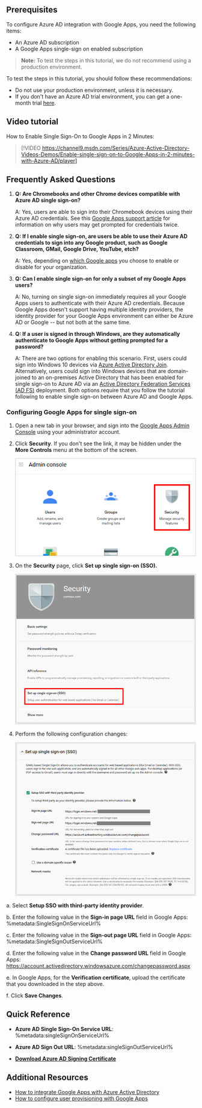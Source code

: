 ## Prerequisites

To configure Azure AD integration with Google Apps, you need the following items:

- An Azure AD subscription
- A Google Apps single-sign on enabled subscription

> **Note:**
> To test the steps in this tutorial, we do not recommend using a production environment.

To test the steps in this tutorial, you should follow these recommendations:

- Do not use your production environment, unless it is necessary.
- If you don't have an Azure AD trial environment, you can get a one-month trial [here](https://azure.microsoft.com/pricing/free-trial/).

## Video tutorial
How to Enable Single Sign-On to Google Apps in 2 Minutes:

> [!VIDEO https://channel9.msdn.com/Series/Azure-Active-Directory-Videos-Demos/Enable-single-sign-on-to-Google-Apps-in-2-minutes-with-Azure-AD/player]
 
## Frequently Asked Questions
1. **Q: Are Chromebooks and other Chrome devices compatible with Azure AD single sign-on?**
   
    A: Yes, users are able to sign into their Chromebook devices using their Azure AD credentials. See this [Google Apps support article](https://support.google.com/chrome/a/answer/6060880) for information on why users may get prompted for credentials twice.
2. **Q: If I enable single sign-on, are users be able to use their Azure AD credentials to sign into any Google product, such as Google Classroom, GMail, Google Drive, YouTube, etch?**
   
    A: Yes, depending on [which Google apps](https://support.google.com/a/answer/182442?hl=en&ref_topic=1227583) you choose to enable or disable for your organization.
3. **Q: Can I enable single sign-on for only a subset of my Google Apps users?**
   
    A: No, turning on single sign-on immediately requires all your Google Apps users to authenticate with their Azure AD credentials. Because Google Apps doesn't support having multiple identity providers, the identity provider for your Google Apps environment can either be Azure AD or Google -- but not both at the same time.
4. **Q: If a user is signed in through Windows, are they automatically authenticate to Google Apps without getting prompted for a password?**
   
    A: There are two options for enabling this scenario. First, users could sign into Windows 10 devices via [Azure Active Directory Join](active-directory-azureadjoin-overview.md). Alternatively, users could sign into Windows devices that are domain-joined to an on-premises Active Directory that has been enabled for single sign-on to Azure AD via an [Active Directory Federation Services (AD FS)](active-directory-aadconnect-user-signin.md) deployment. Both options require that you follow the tutorial following to enable single sign-on between Azure AD and Google Apps.


### Configuring Google Apps for single sign-on
1. Open a new tab in your browser, and sign into the [Google Apps Admin Console](http://admin.google.com/) using your administrator account.

2. Click **Security**. If you don't see the link, it may be hidden under the **More Controls** menu at the bottom of the screen.
   
    ![Click Security.][10]

3. On the **Security** page, click **Set up single sign-on (SSO).**
   
    ![Click SSO.][11]

4. Perform the following configuration changes:
   
    ![Configure SSO][12]
   
a. Select **Setup SSO with third-party identity provider**. 

b. Enter the following value in the **Sign-in page URL** field in Google Apps: %metadata:SingleSignOnServiceUrl% 

c. Enter the following value in the **Sign-out page URL** field in Google Apps: %metadata:SingleSignOutServiceUrl% 

d. Enter the following value in the **Change password URL** field in Google Apps: https://account.activedirectory.windowsazure.com/changepassword.aspx

e. In Google Apps, for the **Verification certificate**, upload the certificate that you downloaded in the step above. 

f. Click **Save Changes**.

## Quick Reference

* **Azure AD Single Sign-On Service URL**: %metadata:singleSignOnServiceUrl%

* **Azure AD Sign Out URL**: %metadata:singleSignOutServiceUrl%

* **[Download Azure AD Signing Certificate](%metadata:CertificateDownloadRawUrl%)**

[10]: ./media/gapps-security.png
[11]: ./media/security-gapps.png
[12]: ./media/gapps-sso-config.png

## Additional Resources

* [How to integrate Google Apps with Azure Active Directory](active-directory-saas-google-apps-tutorial.md)
* [How to configure user provisioning with Google Apps](active-directory-saas-google-apps-user-provisioning-tutorial.md)